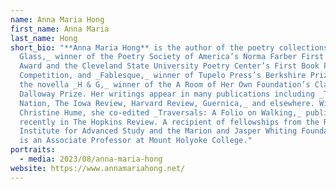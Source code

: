 ```yaml
---
name: Anna Maria Hong
first_name: Anna Maria
last_name: Hong
short_bio: "**Anna Maria Hong** is the author of the poetry collections _Age of
  Glass,_ winner of the Poetry Society of America’s Norma Farber First Book
  Award and the Cleveland State University Poetry Center’s First Book Poetry
  Competition, and _Fablesque,_ winner of Tupelo Press’s Berkshire Prize, and
  the novella _H & G,_ winner of the A Room of Her Own Foundation’s Clarissa
  Dalloway Prize. Her writings appear in many publications including _The
  Nation, The Iowa Review, Harvard Review, Guernica,_ and elsewhere. With
  Christine Hume, she co-edited _Traversals: A Folio on Walking,_ published
  recently in The Hopkins Review. A recipient of fellowships from the Radcliffe
  Institute for Advanced Study and the Marion and Jasper Whiting Foundation, she
  is an Associate Professor at Mount Holyoke College."
portraits:
  - media: 2023/08/anna-maria-hong
website: https://www.annamariahong.net/
---
```

